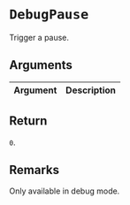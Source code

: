# `DebugPause`

Trigger a pause.

## Arguments

| Argument | Description |
| -------- | ----------- |

## Return

`0`.

## Remarks

Only available in debug mode.
